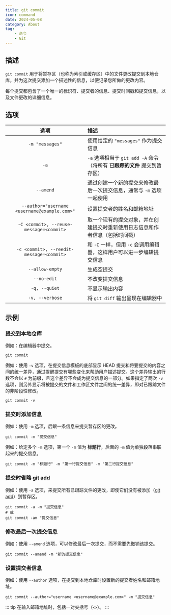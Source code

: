 ```yaml
---
title: git commit
icon: command
date: 2024-05-08
category: About
tag:
    - 命令
    - Git
---
```


## 描述

`git commit` 用于将暂存区（也称为索引或缓存区）中的文件更改提交到本地仓库，并为这次提交添加一个描述性的信息，以便记录您所做的更改内容。

每个提交都包含了一个唯一的标识符、提交者的信息、提交时间戳和提交信息，以及文件更改的详细信息。

## 选项

|  选项  |  描述  |
|  :----:  |  :----  |
|  `-m "messages"`  |  使用给定的 `"messages"` 作为提交信息  |
|  `-a`  |  `-a` 选项相当于 `git add -A` 命令（将所有 **已跟踪的文件** 提交到暂存区）  |
|  `--amend`  |  通过创建一个新的提交来修改最后一次提交信息，通常与 `-m` 选项一起使用  |
|  `--author="username <username@example.com>"`  |  设置提交者的姓名和邮箱地址  |
|  `-C <commit>, --reuse-message=<commit>`  |  取一个现有的提交对象，并在创建提交时重新使用日志信息和作者信息（包括时间戳）  |
|  `-c <commit>, --reedit-message=<commit>`  |  和 `-C` 一样，但用 `-c` 会调用编辑器，这样用户可以进一步编辑提交信息  |
|  `--allow-empty`  |  生成空提交  |
|  `--no-edit`  |  不改变提交信息  |
|  `-q, --quiet`  |  不显示输出内容  |
|  `-v, --verbose`  |  将 `git diff` 输出呈现在编辑器中  |

## 示例

### 提交到本地仓库

例如：在编辑器中提交。

```shell
git commit
```

例如：使用 `-v` 选项，在提交信息模板的底部显示 HEAD 提交和将要提交的内容之间的统一差异，通过提醒提交有哪些变化来帮助用户描述提交。这个差异输出的行数不会以 `#` 为前缀，且这个差异不会成为提交信息的一部分。如果指定了两次 `-v` 选项，则另外显示将被提交的文件和工作区文件之间的统一差异，即对已跟踪文件的非阶段性修改。

```shell
git commit -v
```

### 提交时添加信息

例如：使用 `-m` 选项，后跟一条信息来提交暂存区的更改。

```shell
git commit -m "提交信息"
```

例如：给定多个 `-m` 选项，第一个 `-m` 值为 **标题行**，后面的 `-m` 值为单独段落串联起来的提交信息。

```shell
git commit -m "标题行" -m "第一行提交信息" -m "第二行提交信息"
```

### 提交时省略 git add

例如：使用 `-a` 选项，来提交所有已跟踪文件的更改，即使它们没有被添加（[git add](./git_add.md)）到暂存区。

```shell
git commit -a -m "提交信息"
# 或
git commit -am "提交信息"
```

### 修改最后一次提交信息

例如：使用 `--amend` 选项，可以修改最后一次提交，而不需要先撤销该提交。

```shell
git commit --amend -m "新的提交信息"
```

### 设置提交者信息

例如：使用 `--author` 选项，在提交到本地仓库时设置新的提交者姓名和邮箱地址。

```shell
git commit --author="username <username@example.com>" -m "提交信息"
```

::: tip
在输入邮箱地址时，包括一对尖括号（`<>`）。
:::
